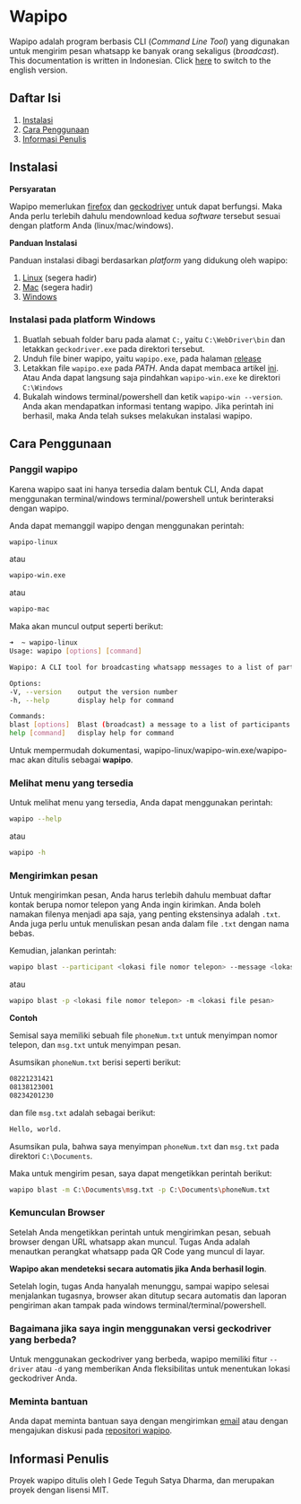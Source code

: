 # Wapipo

Wapipo adalah program berbasis CLI (*Command Line Tool*) yang digunakan untuk mengirim pesan whatsapp ke banyak orang sekaligus (*broadcast*).
This documentation is written in Indonesian. Click [here](docs/en) to switch to the english version.

## Daftar Isi

1. [Instalasi](#instalasi)
2. [Cara Penggunaan](#cara-penggunaan)
3. [Informasi Penulis](#informasi-penulis)

## Instalasi

**Persyaratan**

Wapipo memerlukan [firefox](https://www.mozilla.org/id/firefox/new/) dan [geckodriver](https://github.com/mozilla/geckodriver/releases) untuk dapat berfungsi.
Maka Anda perlu terlebih dahulu mendownload kedua *software* tersebut sesuai dengan platform Anda (linux/mac/windows).

**Panduan Instalasi**

Panduan instalasi dibagi berdasarkan *platform* yang didukung oleh wapipo:

1. [Linux](#instalasi-pada-platform-linux) (segera hadir)
2. [Mac](#instalasi-pada-platform-mac) (segera hadir)
3. [Windows](#instalasi-pada-platform-windows)

### Instalasi pada platform Windows

1. Buatlah sebuah folder baru pada alamat `C:`, yaitu `C:\WebDriver\bin` dan letakkan `geckodriver.exe` pada direktori tersebut.
2. Unduh file biner wapipo, yaitu `wapipo.exe`, pada halaman [release](https://github.com/hippocampa/wapipo/releases/tag/v1.1)
3. Letakkan file `wapipo.exe` pada *PATH*. Anda dapat membaca artikel [ini](https://medium.com/@kevinmarkvi/how-to-add-executables-to-your-path-in-windows-5ffa4ce61a53). Atau Anda dapat langsung saja pindahkan `wapipo-win.exe` ke direktori `C:\Windows`
4. Bukalah windows terminal/powershell dan ketik `wapipo-win --version`. Anda akan mendapatkan informasi tentang wapipo. Jika perintah ini berhasil, maka Anda telah sukses melakukan instalasi wapipo.

## Cara Penggunaan

### Panggil wapipo

Karena wapipo saat ini hanya tersedia dalam bentuk CLI, Anda dapat menggunakan terminal/windows terminal/powershell untuk berinteraksi dengan wapipo.

Anda dapat memanggil wapipo dengan menggunakan perintah:

```bash
wapipo-linux
```
atau

```bash
wapipo-win.exe
```

atau

```bash
wapipo-mac
```

Maka akan muncul output seperti berikut:

```bash
➜  ~ wapipo-linux
Usage: wapipo [options] [command]

Wapipo: A CLI tool for broadcasting whatsapp messages to a list of participants. Author: I Gede Teguh Satya Dharma

Options:
-V, --version    output the version number
-h, --help       display help for command

Commands:
blast [options]  Blast (broadcast) a message to a list of participants
help [command]   display help for command
```

Untuk mempermudah dokumentasi, wapipo-linux/wapipo-win.exe/wapipo-mac akan ditulis sebagai **wapipo**.

### Melihat menu yang tersedia

Untuk melihat menu yang tersedia, Anda dapat menggunakan perintah:

```bash
wapipo --help
```

atau 
```bash
wapipo -h

```

### Mengirimkan pesan

Untuk mengirimkan pesan, Anda harus terlebih dahulu membuat daftar kontak berupa nomor telepon yang Anda ingin kirimkan. Anda boleh namakan filenya menjadi apa saja, yang penting ekstensinya adalah `.txt`. Anda juga perlu untuk menuliskan pesan anda dalam file `.txt` dengan nama bebas.

Kemudian, jalankan perintah:

```bash
wapipo blast --participant <lokasi file nomor telepon> --message <lokasi file pesan>

```

atau


```bash
wapipo blast -p <lokasi file nomor telepon> -m <lokasi file pesan>

```

**Contoh**

Semisal saya memiliki sebuah file `phoneNum.txt` untuk menyimpan nomor telepon, dan `msg.txt` untuk menyimpan pesan.

Asumsikan `phoneNum.txt` berisi seperti berikut:

```txt
08221231421
08138123001
08234201230

```

dan file `msg.txt` adalah sebagai berikut:

```txt
Hello, world.
```

Asumsikan pula, bahwa saya menyimpan `phoneNum.txt` dan `msg.txt` pada direktori `C:\Documents`.

Maka untuk mengirim pesan, saya dapat mengetikkan perintah berikut:

```bash
wapipo blast -m C:\Documents\msg.txt -p C:\Documents\phoneNum.txt

```

### Kemunculan Browser

Setelah Anda mengetikkan perintah untuk mengirimkan pesan, sebuah browser dengan URL whatsapp akan muncul. Tugas Anda adalah menautkan perangkat whatsapp pada QR Code yang muncul di layar.

**Wapipo akan mendeteksi secara automatis jika Anda berhasil login**. 

Setelah login, tugas Anda hanyalah menunggu, sampai wapipo selesai menjalankan tugasnya, browser akan ditutup secara automatis dan laporan pengiriman akan tampak pada windows terminal/terminal/powershell.


### Bagaimana jika saya ingin menggunakan versi geckodriver yang berbeda?

Untuk menggunakan geckodriver yang berbeda, wapipo memiliki fitur `--driver` atau `-d` yang memberikan Anda fleksibilitas untuk menentukan lokasi geckodriver Anda.

### Meminta bantuan

Anda dapat meminta bantuan saya dengan mengirimkan [email](mailto:tsdhrm@outlook.com) atau dengan mengajukan diskusi pada [repositori wapipo](https://github.com/hippocampa/wapipo/).

## Informasi Penulis

Proyek wapipo ditulis oleh I Gede Teguh Satya Dharma, dan merupakan proyek dengan lisensi MIT.

